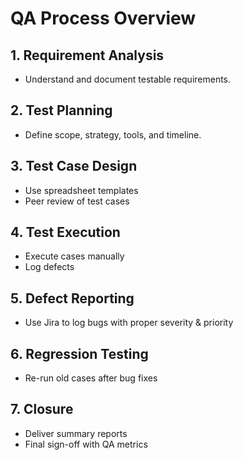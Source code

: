 # QA Process Overview

## 1. Requirement Analysis
- Understand and document testable requirements.

## 2. Test Planning
- Define scope, strategy, tools, and timeline.

## 3. Test Case Design
- Use spreadsheet templates
- Peer review of test cases

## 4. Test Execution
- Execute cases manually
- Log defects

## 5. Defect Reporting
- Use Jira to log bugs with proper severity & priority

## 6. Regression Testing
- Re-run old cases after bug fixes

## 7. Closure
- Deliver summary reports
- Final sign-off with QA metrics
